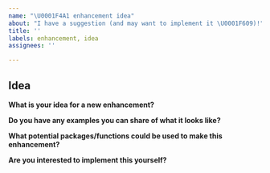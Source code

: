 ```yaml
---
name: "\U0001F4A1 enhancement idea"
about: "I have a suggestion (and may want to implement it \U0001F609)!"
title: ''
labels: enhancement, idea
assignees: ''

---
```


## Idea

**What is your idea for a new enhancement?**

**Do you have any examples you can share of what it looks like?**

**What potential packages/functions could be used to make this enhancement?**

**Are you interested to implement this yourself?**
